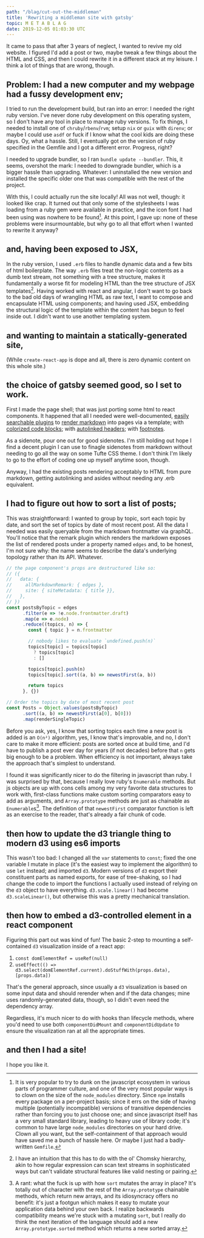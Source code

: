 ```yaml
---
path: "/blag/cut-out-the-middleman"
title: 'Rewriting a middleman site with gatsby'
topic: M E T A B L A G
date: 2019-12-05 01:03:30 UTC
---
```


It came to pass that after 3 years of neglect, I wanted to revive my old
website. I figured I'd add a post or two, maybe tweak a few things about the
HTML and CSS, and then I could rewrite it in a different stack at my leisure.
I think a lot of things that are wrong, though.

## Problem: I had a new computer and my webpage had a fussy development env;
I tried to run the development build, but ran into an error: I needed the right
ruby version. I've never done ruby development on this operating system, so I
don't have any tool in place to manage ruby versions. To fix things, I needed to
install one of `chruby`/`rbenv`/`rvm`; setup `nix` or `guix` with `direnv`; or
maybe I could use `asdf` or fuck if I know what the cool kids are doing these
days. Oy, what a hassle. Still, I eventually got on the version of ruby
specified in the Gemfile and I got a different error. Progress, right?

I needed to upgrade bundler, so I ran `bundle update --bundler`. This, it seems,
overshot the mark: I needed to downgrade bundler, which is a bigger hassle than
upgrading. Whatever: I uninstalled the new version and installed the specific
older one that was compatible with the rest of the project.

With this, I could actually run the site locally! All was not well, though: it
looked like crap. It turned out that only some of the stylesheets I was loading
from a ruby gem were available in practice, and the icon font I had been using
was nowhere to be found[^1]. At this point, I gave up: none of these problems were
insurmountable, but why go to all that effort when I wanted to rewrite it
anyway?

## and, having been exposed to JSX,
In the ruby version, I used `.erb` files to handle dynamic data and a few bits
of html boilerplate. The way `.erb` files treat the non-logic contents as a dumb
text stream, not something with a tree structure, makes it fundamentally a worse
fit for modeling HTML than the tree structure of JSX templates[^3]. Having
worked with react and angular, I don't want to go back to the bad old days of
wrangling HTML as raw text, I want to compose and encapsulate HTML using
components; and having used JSX, embedding the structural logic of the template
within the content has begun to feel inside out. I didn't want to use another
templating system.

## and wanting to maintain a statically-generated site,
(While `create-react-app` is dope and all, there is zero dynamic content on this
whole site.)

## the choice of gatsby seemed good, so I set to work.
First I made the page shell; that was just porting some html to react
components. It happened that all I needed were well-documented, [easily
searchable plugins](https://www.gatsbyjs.org/plugins/) to [render
markdown](https://www.gatsbyjs.org/packages/gatsby-transformer-remark/)
into pages via a template; with [colorized code
blocks](https://www.gatsbyjs.org/packages/gatsby-remark-prismjs/);
with [autolinked
headers](https://www.gatsbyjs.org/packages/gatsby-remark-autolink-headers/);
with
[footnotes](https://www.gatsbyjs.org/packages/gatsby-remark-footnotes/).

As a sidenote, pour one out for good sidenotes. I'm still holding out hope I
find a decent plugin I can use to finagle sidenotes from markdown without
needing to go all the way on some Tufte CSS theme. I don't think I'm likely to
go to the effort of coding one up myself anytime soon, though.

Anyway, I had the existing posts rendering acceptably to HTML from pure
markdown, getting autolinking and asides without needing any .erb equivalent.

## I had to figure out how to sort a list of posts;
This was straightforward: I wanted to group by topic, sort each topic by date,
and sort the set of topics by date of most recent post. All the data I needed
was easily queryable from the markdown frontmatter via graphQL. You'll notice
that the remark plugin which renders the markdown exposes the list of rendered
posts under a property named `edges` and, to be honest, I'm not sure why: the
name seems to describe the data's underlying topology rather than its API.
Whatever.

```javascript
// the page component's props are destructured like so:
// ({
//   data: {
//     allMarkdownRemark: { edges },
//     site: { siteMetadata: { title }},
//   },
// })
const postsByTopic = edges
      .filter(e => !e.node.frontmatter.draft)
      .map(e => e.node)
      .reduce((topics, n) => {
        const { topic } = n.frontmatter

        // nobody likes to evaluate `undefined.push(n)`
        topics[topic] = topics[topic]
          ? topics[topic]
          : []

        topics[topic].push(n)
        topics[topic].sort((a, b) => newestFirst(a, b))

        return topics
      }, {})

// Order the topics by date of most recent post
const Posts = Object.values(postsByTopic)
      .sort((a, b) => newestFirst(a[0], b[0]))
      .map(renderSingleTopic)
```

Before you ask, yes, I know that sorting topics each time a new post is added is
an `O(n²)` algorithm, yes, I know that's improvable, and no, I don't care to
make it more efficient: posts are sorted once at build time, and I'd have to
publish a post ever day for years (if not decades) before that `n` gets big
enough to be a problem. When efficiency is not important, always take the
approach that's simplest to understand.

I found it was significantly nicer to do the filtering in javascript than ruby.
I was surprised by that, because I really love ruby's `Enumerable` methods. But
js objects are up with cons cells among my very favorite data structures to work
with, first-class functions make custom sorting comparators easy to add as
arguments, and `Array.prototype` methods are just as chainable as
`Enumerable`s[^4]. The definition of that `newestFirst` comparator function is
left as an exercise to the reader, that's already a fair chunk of code.

## then how to update the d3 triangle thing to modern d3 using es6 imports 
This wasn't too bad: I changed all the `var` statements to `const`; fixed the
one variable I mutate in place (it's the easiest way to implement the algorithm)
to use `let` instead; and imported `d3`. Modern versions of `d3` export their
constituent parts as named exports, for ease of tree-shaking, so I had change
the code to import the functions I actually used instead of relying on the `d3`
object to have everything. `d3.scale.linear()` had become `d3.scaleLinear()`,
but otherwise this was a pretty mechanical translation.

## then how to embed a d3-controlled element in a react component
Figuring this part out was kind of fun! The basic 2-step to mounting a
self-contained `d3` visualization inside of a react app:
1. `const domElementRef = useRef(null)`
2. `useEffect(() => d3.select(domElementRef.current).doStuffWith(props.data), [props.data])`

That's the general approach, since usually a `d3` visualization is based on some
input data and should rerender when and if the data changes; mine uses
randomly-generated data, though, so I didn't even need the dependency array.

Regardless, it's much nicer to do with hooks than lifecycle methods, where you'd
need to use both `componentDidMount` and `componentDidUpdate` to ensure the
visualization ran at all the appropriate times.

## and then I had a site!
I hope you like it.

[^1]: It is very popular to try to dunk on the javascript ecosystem in various parts
  of programmer culture[^2], and one of the very most popular ways is to clown on
  the size of the `node_modules` directory. Since `npm` installs every package on
  a per-project basis; since it errs on the side of having multiple (potentially
  incompatible) versions of transitive dependencies rather than forcing you to
  just choose one; and since javascript itself has a very small standard library,
  leading to heavy use of library code; it's common to have large `node_modules`
  directories on your hard drive. Clown all you want, but the self-containment of
  that approach would have saved me a bunch of hassle here. Or maybe I just had a
  badly-written `Gemfile`.

[^2]: I have the strong impression that this is at least in
  part sub-rosa sexism: frontend work, being user-facing and visual, fits
  stereotypes of women's work, and indeed many female programmers are channeled
  into frontend work regardless of their specific interests or abilities.
  Neckbeards huddle together discussing the manly arts of functional programming,
  asynchronous logic, optimizing dependency graphs, and distributed computing,
  never pausing to consider that those are all part and
  [parcel](https://parceljs.org/) of frontend work. But I digress.

[^3]: I have an intuition that this has to do with the ol' Chomsky hierarchy,
  akin to how regular expression can scan text streams in sophisticated ways but
  can't validate structural features like valid nesting or pairing.

[^4]: A rant: what the fuck is up with how `sort` mutates the array in place?
  It's totally out of character with the rest of the `Array.prototype` chainable
  methods, which return new arrays, and its idiosyncracy offers no benefit: it's
  just a footgun which makes it easy to mutate your application data behind your
  own back. I realize backwards compatibility means we're stuck with a mutating
  `sort`, but I really do think the next iteration of the language should add a
  new `Array.prototype.sorted` method which returns a new sorted array.
